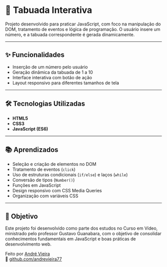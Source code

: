 # 📘 Tabuada Interativa

Projeto desenvolvido para praticar JavaScript, com foco na manipulação do DOM, tratamento de eventos e lógica de programação. O usuário insere um número, e a tabuada correspondente é gerada dinamicamente.

---

## ✨ Funcionalidades

- Inserção de um número pelo usuário
- Geração dinâmica da tabuada de 1 a 10
- Interface interativa com botão de ação
- Layout responsivo para diferentes tamanhos de tela

---

## 🛠️ Tecnologias Utilizadas

- **HTML5**
- **CSS3**
- **JavaScript (ES6)**

---

## 📚 Aprendizados

- Seleção e criação de elementos no DOM
- Tratamento de eventos (`click`)
- Uso de estruturas condicionais (`if/else`) e laços (`while`)
- Conversão de tipos (`Number()`)
- Funções em JavaScript
- Design responsivo com CSS Media Queries
- Organização com variáveis CSS

---

## 🧠 Objetivo

Este projeto foi desenvolvido como parte dos estudos no Curso em Vídeo, ministrado pelo professor Gustavo Guanabara, com o objetivo de consolidar conhecimentos fundamentais em JavaScript e boas práticas de desenvolvimento web.

Feito por [André Vieira](https://www.linkedin.com/in/andrevieira)  
🔗 [github.com/andrevieira77](https://github.com/andrevieira77)

